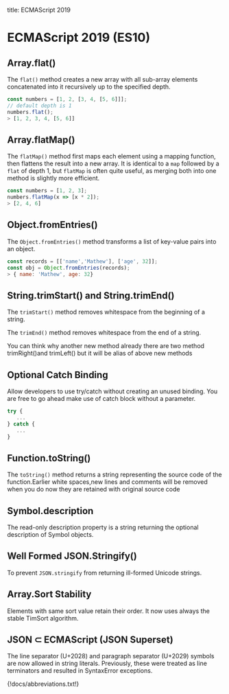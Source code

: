 title: ECMAScript 2019

# ECMAScript 2019 (ES10)

## Array.flat()

The `flat()` method creates a new array with all sub-array elements concatenated into it recursively up to the specified depth.

```js
const numbers = [1, 2, [3, 4, [5, 6]]];
// default depth is 1
numbers.flat();
> [1, 2, 3, 4, [5, 6]]
```

## Array.flatMap()

The `flatMap()` method first maps each element using a mapping function, then flattens the result into a new array. It is identical to a `map` followed by a `flat` of depth 1, but `flatMap` is often quite useful, as merging both into one method is slightly more efficient.

```js
const numbers = [1, 2, 3];
numbers.flatMap(x => [x * 2]);
> [2, 4, 6]
```

## Object.fromEntries()

The `Object.fromEntries()` method transforms a list of key-value pairs into an object.

```js
const records = [['name','Mathew'], ['age', 32]];
const obj = Object.fromEntries(records);
> { name: 'Mathew', age: 32}
```

## String.trimStart() and String.trimEnd()

The `trimStart()` method removes whitespace from the beginning of a string.

The `trimEnd()` method removes whitespace from the end of a string.

You can think why another new method already there are two method trimRight()and trimLeft() but it will be alias of above new methods

## Optional Catch Binding

Allow developers to use try/catch without creating an unused binding.
You are free to go ahead make use of catch block without a parameter.

```js
try {
   ...
} catch {
   ...
}
```

## Function.toString()

The `toString()` method returns a string representing the source code of the function.Earlier white spaces,new lines and comments will be removed when you do now they are retained with original source code

## Symbol.description

The read-only description property is a string returning the optional description of Symbol objects.

## Well Formed JSON.Stringify()

To prevent `JSON.stringify` from returning ill-formed Unicode strings.

## Array.Sort Stability

Elements with same sort value retain their order. It now uses always the stable TimSort algorithm.

## JSON ⊂ ECMAScript (JSON Superset)

The line separator (U+2028) and paragraph separator (U+2029) symbols are now allowed in string literals. Previously, these were treated as line terminators and resulted in SyntaxError exceptions.

{!docs/abbreviations.txt!}
